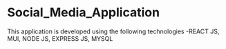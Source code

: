# Social_Media_Application
 This application is developed using the following technologies -REACT JS, MUI, NODE JS, EXPRESS JS, MYSQL
